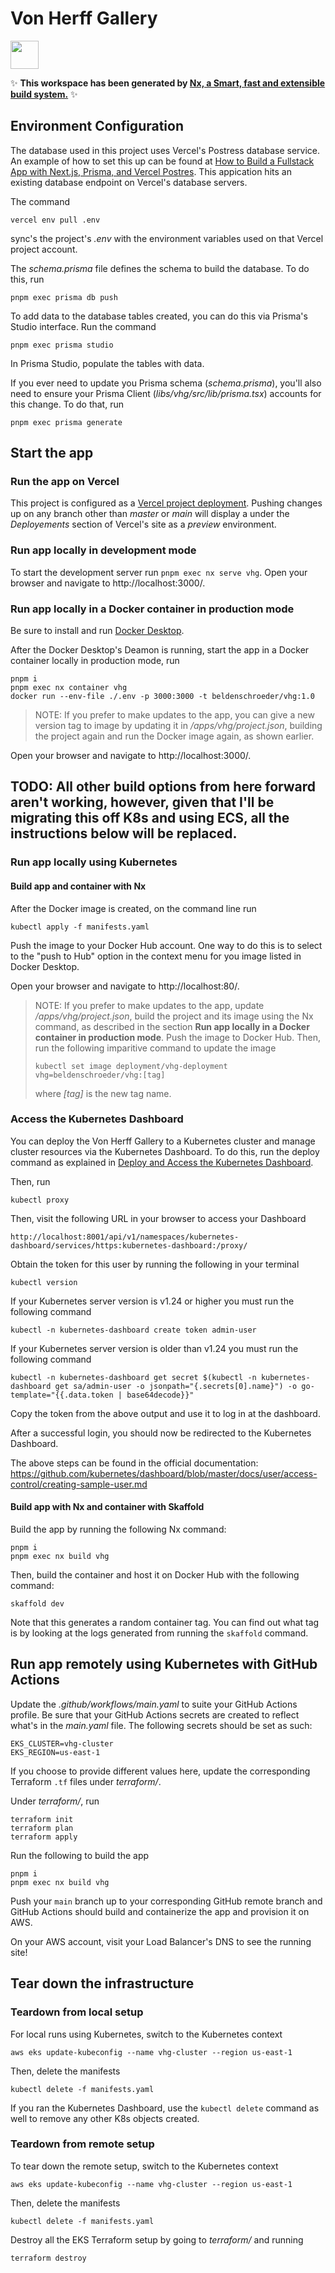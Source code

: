 # Von Herff Gallery

<a alt="Nx logo" href="https://nx.dev" target="_blank" rel="noreferrer"><img src="https://raw.githubusercontent.com/nrwl/nx/master/images/nx-logo.png" width="45"></a>

✨ **This workspace has been generated by [Nx, a Smart, fast and extensible build system.](https://nx.dev)** ✨

## Environment Configuration

The database used in this project uses Vercel's Postress database service. An example of how to set this up can be found at [How to Build a Fullstack App with Next.js, Prisma, and Vercel Postres](https://vercel.com/guides/nextjs-prisma-postgres#step-3-setup-prisma-and-create-the-database-schema). This appication hits an existing database endpoint on Vercel's database servers.

The command

```console
vercel env pull .env
```

sync's the project's _.env_ with the environment variables used on that Vercel project account.

The _schema.prisma_ file defines the schema to build the database. To do this, run

```console
pnpm exec prisma db push
```

To add data to the database tables created, you can do this via Prisma's Studio interface. Run the command

```console
pnpm exec prisma studio
```

In Prisma Studio, populate the tables with data.

If you ever need to update you Prisma schema (_schema.prisma_), you'll also need to ensure your Prisma Client (_libs/vhg/src/lib/prisma.tsx_) accounts for this change. To do that, run

```console
pnpm exec prisma generate
```

## Start the app

### Run the app on Vercel

This project is configured as a [Vercel project deployment](https://vercel.com/docs/getting-started-with-vercel/projects-deployments). Pushing changes up on any branch other than _master_ or _main_ will display a under the _Deployements_ section of Vercel's site as a _preview_ environment.

### Run app locally in development mode

To start the development server run `pnpm exec nx serve vhg`. Open your browser and navigate to http://localhost:3000/.

### Run app locally in a Docker container in production mode

Be sure to install and run [Docker Desktop](https://www.docker.com/products/docker-desktop/).

After the Docker Desktop's Deamon is running, start the app in a Docker container locally in production mode, run

```console
pnpm i
pnpm exec nx container vhg
docker run --env-file ./.env -p 3000:3000 -t beldenschroeder/vhg:1.0
```

> NOTE: If you prefer to make updates to the app, you can give a new version tag to image by updating it in _/apps/vhg/project.json_, building the project again and run the Docker image again, as shown earlier.

Open your browser and navigate to http://localhost:3000/.

## TODO: All other build options from here forward aren't working, however, given that I'll be migrating this off K8s and using ECS, all the instructions below will be replaced.

### Run app locally using Kubernetes

#### Build app and container with Nx

After the Docker image is created, on the command line run

```console
kubectl apply -f manifests.yaml
```

Push the image to your Docker Hub account. One way to do this is to select to the "push to Hub" option in the context menu for you image listed in Docker Desktop.

Open your browser and navigate to http://localhost:80/.

> NOTE: If you prefer to make updates to the app, update _/apps/vhg/project.json_, build the project and its image using the Nx command, as described in the section **Run app locally in a Docker container in production mode**. Push the image to Docker Hub. Then, run the following imparitive command to update the image
> ```console
> kubectl set image deployment/vhg-deployment vhg=beldenschroeder/vhg:[tag]
> ```
>
> where _[tag]_ is the new tag name.

### Access the Kubernetes Dashboard

You can deploy the Von Herff Gallery to a Kubernetes cluster and manage cluster resources via the Kubernetes Dashboard. To do this, run the deploy command as explained in [Deploy and Access the Kubernetes Dashboard](https://kubernetes.io/docs/tasks/access-application-cluster/web-ui-dashboard/#deploying-the-dashboard-ui).

Then, run

```console
kubectl proxy
```

Then, visit the following URL in your browser to access your Dashboard

```console
http://localhost:8001/api/v1/namespaces/kubernetes-dashboard/services/https:kubernetes-dashboard:/proxy/
```

Obtain the token for this user by running the following in your terminal

```console
kubectl version
```

If your Kubernetes server version is v1.24 or higher you must run the following command

```console
kubectl -n kubernetes-dashboard create token admin-user
```

If your Kubernetes server version is older than v1.24 you must run the following command

```console
kubectl -n kubernetes-dashboard get secret $(kubectl -n kubernetes-dashboard get sa/admin-user -o jsonpath="{.secrets[0].name}") -o go-template="{{.data.token | base64decode}}"
```

Copy the token from the above output and use it to log in at the dashboard.

After a successful login, you should now be redirected to the Kubernetes Dashboard.

The above steps can be found in the official documentation:
https://github.com/kubernetes/dashboard/blob/master/docs/user/access-control/creating-sample-user.md

#### Build app with Nx and container with Skaffold

Build the app by running the following Nx command:

```console
pnpm i
pnpm exec nx build vhg
```

Then, build the container and host it on Docker Hub with the following command:

```console
skaffold dev
```

Note that this generates a random container tag. You can find out what tag is by looking at the logs generated from running the `skaffold` command.

## Run app remotely using Kubernetes with GitHub Actions

Update the _.github/workflows/main.yaml_ to suite your GitHub Actions profile. Be sure that your GitHub Actions secrets are created to reflect what's in the _main.yaml_ file. The following secrets should be set as such:

```console
EKS_CLUSTER=vhg-cluster
EKS_REGION=us-east-1
```

If you choose to provide different values here, update the corresponding Terraform `.tf` files under _terraform/_.

Under _terraform/_, run

```console
terraform init
terraform plan
terraform apply
```

Run the following to build the app

```console
pnpm i
pnpm exec nx build vhg
```

Push your `main` branch up to your corresponding GitHub remote branch and GitHub Actions should build and containerize the app and provision it on AWS.

On your AWS account, visit your Load Balancer's DNS to see the running site!

## Tear down the infrastructure

### Teardown from local setup

For local runs using Kubernetes, switch to the Kubernetes context

```console
aws eks update-kubeconfig --name vhg-cluster --region us-east-1
```

Then, delete the manifests

```console
kubectl delete -f manifests.yaml
```

If you ran the Kubernetes Dashboard, use the `kubectl delete` command as well to remove any other K8s objects created.

### Teardown from remote setup

To tear down the remote setup, switch to the Kubernetes context

```console
aws eks update-kubeconfig --name vhg-cluster --region us-east-1
```

Then, delete the manifests

```console
kubectl delete -f manifests.yaml
```

Destroy all the EKS Terraform setup by going to _terraform/_ and running

```console
terraform destroy
```